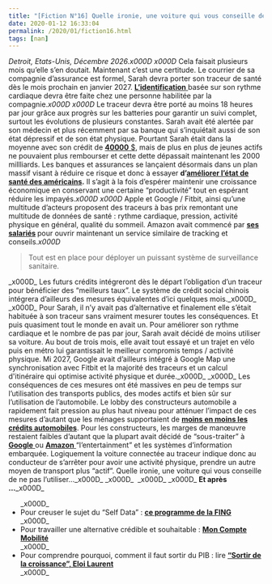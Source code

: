 ```yaml
---
title: "[Fiction N°16] Quelle ironie, une voiture qui vous conseille de ne pas l’utiliser"
date: 2020-01-12 16:33:04
permalink: /2020/01/fiction16.html
tags: [nan]
---
```


<em>Detroit, Etats-Unis, Décembre 2026.</em>_x000D_
_x000D_
Cela faisait plusieurs mois qu’elle s’en doutait. Maintenant c’est une certitude. Le courrier de sa compagnie d’assurance est formel, Sarah devra porter son traceur de santé dès le mois prochain en janvier 2027. <a href="https://usbeketrica.com/article/le-pentagone-est-desormais-capable-d-identifier-une-personne-grace-a-son-rythme-cardiaque"><strong>L’identification</strong> </a>basée sur son rythme cardiaque devra être faite chez une personne habilitée par la compagnie._x000D_
_x000D_
Le traceur devra être porté au moins 18 heures par jour grâce aux progrès sur les batteries pour garantir un suivi complet, surtout les évolutions de plusieurs constantes. Sarah avait été alertée par son médecin et plus récemment par sa banque qui s’inquiétait aussi de son état dépressif et de son état physique. Pourtant Sarah était dans la moyenne avec son crédit de <a href="https://www.capital.fr/economie-politique/la-dette-etudiante-condamnation-a-vie-pour-des-millions-damericains-1342989"><strong>40000</strong> $</a>, mais de plus en plus de jeunes actifs ne pouvaient plus rembourser et cette dette dépassait maintenant les 2000 millliards. Les banques et assurances se lançaient désormais dans un plan massif visant à réduire ce risque et donc à essayer <strong>d’<a href="http://www.slate.fr/story/186089/millennials-sante-inquietude-economistes?utm_medium=Social&utm_source=Facebook&fbclid=IwAR0Px154xYdHaCLFVg3Uz7ClvNmCvXpb6E8bRlx6RhR3yo1hzVW3v2DhRII#Echobox=1578638420">améliorer l’état de santé des américains</a>.</strong> Il s’agit à la fois d’espérer maintenir une croissance économique en conservant une certaine “productivité” tout en espérant réduire les impayés.<!--more-->_x000D_
_x000D_
Apple et Google / Fitbit, ainsi qu’une multitude d’acteurs proposent des traceurs à bas prix remontant une multitude de données de santé : rythme cardiaque, pression, activité physique en général, qualité du sommeil. Amazon avait commencé par <strong><a href="https://techcrunch.com/2019/09/24/amazon-care-healthcare-service/">ses salariés</a> </strong>pour ouvrir maintenant un service similaire de tracking et conseils._x000D_
<blockquote>Tout est en place pour déployer un puissant système de surveillance sanitaire.</blockquote>_x000D_
Les futurs crédits intégreront dès le départ l’obligation d’un traceur pour bénéficier des “meilleurs taux”. Le système de crédit social chinois intégrera d’ailleurs des mesures équivalentes d’ici quelques mois._x000D_
_x000D_
Pour Sarah, il n’y avait pas d’alternative et finalement elle s’était habituée à son traceur sans vraiment mesurer toutes les conséquences. Et puis quasiment tout le monde en avait un. Pour améliorer son rythme cardiaque et le nombre de pas par jour, Sarah avait décidé de moins utiliser sa voiture. Au bout de trois mois, elle avait tout essayé et un trajet en vélo puis en métro lui garantissait le meilleur compromis temps / activité physique. Mi 2027, Google avait d’ailleurs intégré à Google Map une synchronisation avec Fitbit et la majorité des traceurs et un calcul d'itinéraire qui optimise activité physique et durée._x000D_
_x000D_
Les conséquences de ces mesures ont été massives en peu de temps sur l’utilisation des transports publics, des modes actifs et bien sûr sur l’utilisation de l’automobile. Le lobby des constructeurs automobile a rapidement fait pression au plus haut niveau pour atténuer l’impact de ces mesures d’autant que les ménages supportaient de <strong><a href="https://www.lesechos.fr/finance-marches/banque-assurances/etats-unis-alerte-sur-les-defauts-de-paiement-des-credits-automobiles-964490">moins en moins les crédits automobiles</a></strong>. Pour les constructeurs, les marges de manœuvre restaient faibles d’autant que la plupart avait décidé de “sous-traiter” à <a href="https://www.caradisiac.com/renault-nissan-mitsubishi-volvo-google-bientot-maitre-a-bord-179933.htm"><strong>Google</strong> </a>ou <a href="https://www.breakingnews.fr/technologie/amazon-signale-de-grandes-ambitions-pour-les-automobiles-avec-une-presence-accrue-au-ces-127492.html"><strong>Amazon</strong> </a>“l’entertainment” et les systèmes d’information embarquée. Logiquement la voiture connectée au traceur indique donc au conducteur de s’arrêter pour avoir une activité physique, prendre un autre moyen de transport plus “actif”. Quelle ironie, une voiture qui vous conseille de ne pas l’utiliser..._x000D_
_x000D_
 _x000D_
_x000D_
<strong>Et après ...</strong>_x000D_
<ul>_x000D_
 	<li>Pour creuser le sujet du “Self Data” : <a href="http://mesinfos.fing.org/" target="_blank" rel="noopener noreferrer"><strong>ce programme de la FING</strong></a></li>_x000D_
 	<li>Pour travailler une alternative crédible et souhaitable : <a href="http://moncomptemobilite.fabmob.io" target="_blank" rel="noopener noreferrer"><strong>Mon Compte Mobilité</strong></a></li>_x000D_
 	<li>Pour comprendre pourquoi, comment il faut sortir du PIB : lire <a href="https://www.decitre.fr/livres/sortir-de-la-croissance-9791020907769.html" target="_blank" rel="noopener noreferrer"><strong>“Sortir de la croissance”, Eloi Laurent</strong></a></li>_x000D_
</ul>
